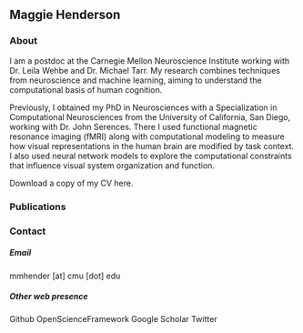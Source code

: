 ## Maggie Henderson
### About

I am a postdoc at the Carnegie Mellon Neuroscience Institute working with Dr. Leila Wehbe and Dr. Michael Tarr. My research combines techniques from neuroscience and machine learning, aiming to understand the computational basis of human cognition.

Previously, I obtained my PhD in Neurosciences with a Specialization in Computational Neurosciences from the University of California, San Diego, working with Dr. John Serences. There I used functional magnetic resonance imaging (fMRI) along with computational modeling to measure how visual representations in the human brain are modified by task context. I also used neural network models to explore the computational constraints that influence visual system organization and function.

Download a copy of my CV here.

### Publications

### Contact

##### Email

mmhender [at] cmu [dot] edu

##### Other web presence

Github
OpenScienceFramework
Google Scholar
Twitter
